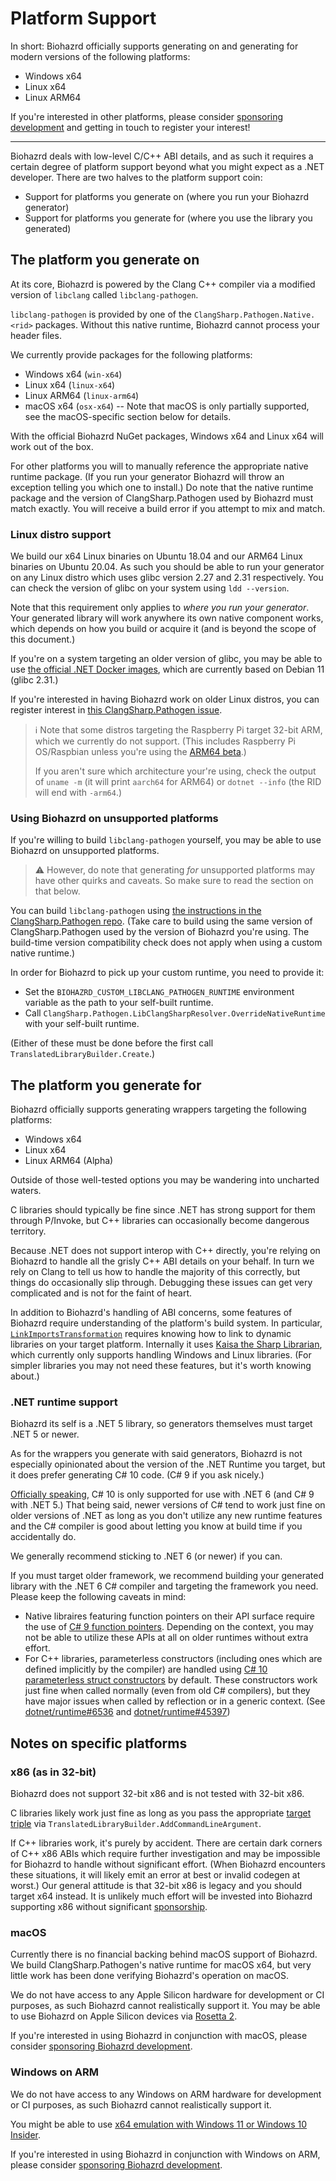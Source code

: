 Platform Support
=======================================================================================================================

<!-- This document is linked in the exceptions generated by TranslatedLibraryBuilder.MakeExceptionForMissingClangSharpPathogenNativeRuntime, don't rename or move it! -->

In short: Biohazrd officially supports generating on and generating for modern versions of the following platforms:

* Windows x64
* Linux x64
* Linux ARM64

If you're interested in other platforms, please consider [sponsoring development](https://github.com/sponsors/PathogenDavid) and getting in touch to register your interest!

-----------------------------------------------------------------------------------------------------------------------

Biohazrd deals with low-level C/C++ ABI details, and as such it requires a certain degree of platform support beyond what you might expect as a .NET developer. There are two halves to the platform support coin:

* Support for platforms you generate on (where you run your Biohazrd generator)
* Support for platforms you generate for (where you use the library you generated)

## The platform you generate on

At its core, Biohazrd is powered by the Clang C++ compiler via a modified version of `libclang` called `libclang-pathogen`.

`libclang-pathogen` is provided by one of the `ClangSharp.Pathogen.Native.<rid>` packages. Without this native runtime, Biohazrd cannot process your header files.

We currently provide packages for the following platforms:

* Windows x64 (`win-x64`)
* Linux x64 (`linux-x64`)
* Linux ARM64 (`linux-arm64`)
* macOS x64 (`osx-x64`) -- Note that macOS is only partially supported, see the macOS-specific section below for details.

With the official Biohazrd NuGet packages, Windows x64 and Linux x64 will work out of the box.

For other platforms you will to manually reference the appropriate native runtime package. (If you run your generator Biohazrd will throw an exception telling you which one to install.) Do note that the native runtime package and the version of ClangSharp.Pathogen used by Biohazrd must match exactly. You will receive a build error if you attempt to mix and match.

### Linux distro support

We build our x64 Linux binaries on Ubuntu 18.04 and our ARM64 Linux binaries on Ubuntu 20.04. As such you should be able to run your generator on any Linux distro which uses glibc version 2.27 and 2.31 respectively. You can check the version of glibc on your system using `ldd --version`.

Note that this requirement only applies to *where you run your generator*. Your generated library will work anywhere its own native component works, which depends on how you build or acquire it (and is beyond the scope of this document.)

If you're on a system targeting an older version of glibc, you may be able to use [the official .NET Docker images](https://dotnet.microsoft.com/download?initial-os=docker), which are currently based on Debian 11 (glibc 2.31.)

If you're interested in having Biohazrd work on older Linux distros, you can register interest in [this ClangSharp.Pathogen issue](https://github.com/MochiLibraries/ClangSharp.Pathogen/issues/4).

> ℹ Note that some distros targeting the Raspberry Pi target 32-bit ARM, which we currently do not support. (This includes Raspberry Pi OS/Raspbian unless you're using the [ARM64 beta](https://forums.raspberrypi.com/viewtopic.php?t=275370).)
>
> If you aren't sure which architecture your're using, check the output of `uname -m` (it will print `aarch64` for ARM64) or `dotnet --info` (the RID will end with `-arm64`.)

### Using Biohazrd on unsupported platforms

If you're willing to build `libclang-pathogen` yourself, you may be able to use Biohazrd on unsupported platforms.

> ⚠ However, do note that generating *for* unsupported platforms may have other quirks and caveats. So make sure to read the section on that below.

You can build `libclang-pathogen` using [the instructions in the ClangSharp.Pathogen repo](https://github.com/MochiLibraries/ClangSharp.Pathogen). (Take care to build using the same version of ClangSharp.Pathogen used by the version of Biohazrd you're using. The build-time version compatibility check does not apply when using a custom native runtime.)

In order for Biohazrd to pick up your custom runtime, you need to provide it:

* Set the `BIOHAZRD_CUSTOM_LIBCLANG_PATHOGEN_RUNTIME` environment variable as the path to your self-built runtime.
* Call `ClangSharp.Pathogen.LibClangSharpResolver.OverrideNativeRuntime` with your self-built runtime.

(Either of these must be done before the first call `TranslatedLibraryBuilder.Create`.)

## The platform you generate for

Biohazrd officially supports generating wrappers targeting the following platforms:

* Windows x64
* Linux x64
* Linux ARM64 (Alpha)

Outside of those well-tested options you may be wandering into uncharted waters.

C libraries should typically be fine since .NET has strong support for them through P/Invoke, but C++ libraries can occasionally become dangerous territory.

Because .NET does not support interop with C++ directly, you're relying on Biohazrd to handle all the grisly C++ ABI details on your behalf. In turn we rely on Clang to tell us how to handle the majority of this correctly, but things do occasionally slip through. Debugging these issues can get very complicated and is not for the faint of heart.

In addition to Biohazrd's handling of ABI concerns, some features of Biohazrd require understanding of the platform's build system. In particular, [`LinkImportsTransformation`](BuiltInTransformations/LinkImportsTransformation.md) requires knowing how to link to dynamic libraries on your target platform. Internally it uses [Kaisa the Sharp Librarian](https://github.com/PathogenDavid/Kaisa), which currently only supports handling Windows and Linux libraries. (For simpler libraries you may not need these features, but it's worth knowing about.)

### .NET runtime support

Biohazrd its self is a .NET 5 library, so generators themselves must target .NET 5 or newer.

As for the wrappers you generate with said generators, Biohazrd is not especially opinionated about the version of the .NET Runtime you target, but it does prefer generating C# 10 code. (C# 9 if you ask nicely.)

[Officially speaking](https://docs.microsoft.com/en-us/dotnet/csharp/language-reference/configure-language-version), C# 10 is only supported for use with .NET 6 (and C# 9 with .NET 5.) That being said, newer versions of C# tend to work just fine on older versions of .NET as long as you don't utilize any new runtime features and the C# compiler is good about letting you know at build time if you accidentally do.

We generally recommend sticking to .NET 6 (or newer) if you can.

If you must target older framework, we recommend building your generated library with the .NET 6 C# compiler and targeting the framework you need. Please keep the following caveats in mind:

* Native libraires featuring function pointers on their API surface require the use of [C# 9 function pointers](https://docs.microsoft.com/en-us/dotnet/csharp/language-reference/unsafe-code#function-pointers). Depending on the context, you may not be able to utilize these APIs at all on older runtimes without extra effort.
* For C++ libraries, parameterless constructors (including ones which are defined implicitly by the compiler) are handled using [C# 10 parameterless struct constructors](https://docs.microsoft.com/en-us/dotnet/csharp/language-reference/proposals/csharp-10.0/parameterless-struct-constructors) by default. These constructors work just fine when called normally (even from old C# compilers), but they have major issues when called by reflection or in a generic context. (See [dotnet/runtime#6536](https://github.com/dotnet/runtime/issues/6536) and [dotnet/runtime#45397](https://github.com/dotnet/runtime/issues/45397))

## Notes on specific platforms

### x86 (as in 32-bit)

Biohazrd does not support 32-bit x86 and is not tested with 32-bit x86.

C libraries likely work just fine as long as you pass the appropriate [target triple](https://clang.llvm.org/docs/CrossCompilation.html#target-triple) via `TranslatedLibraryBuilder.AddCommandLineArgument`.

If C++ libraries work, it's purely by accident. There are certain dark corners of C++ x86 ABIs which require further investigation and may be impossible for Biohazrd to handle without significant effort. (When Biohazrd encounters these situations, it will likely emit an error at best or invalid codegen at worst.) Our general attitude is that 32-bit x86 is legacy and you should target x64 instead. It is unlikely much effort will be invested into Biohazrd supporting x86 without significant [sponsorship](https://github.com/sponsors/PathogenDavid).

### macOS

Currently there is no financial backing behind macOS support of Biohazrd. We build ClangSharp.Pathogen's native runtime for macOS x64, but very little work has been done verifying Biohazrd's operation on macOS.

We do not have access to any Apple Silicon hardware for development or CI purposes, as such Biohazrd cannot realistically support it. You may be able to use Biohazrd on Apple Silicon devices via [Rosetta 2](https://support.apple.com/en-us/HT211861).

If you're interested in using Biohazrd in conjunction with macOS, please consider [sponsoring Biohazrd development](https://github.com/sponsors/PathogenDavid).

### Windows on ARM

We do not have access to any Windows on ARM hardware for development or CI purposes, as such Biohazrd cannot realistically support it.

You might be able to use [x64 emulation with Windows 11 or Windows 10 Insider](https://blogs.windows.com/windows-insider/2020/12/10/introducing-x64-emulation-in-preview-for-windows-10-on-arm-pcs-to-the-windows-insider-program/).

If you're interested in using Biohazrd in conjunction with Windows on ARM, please consider [sponsoring Biohazrd development](https://github.com/sponsors/PathogenDavid).
